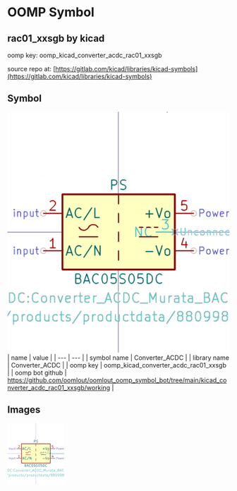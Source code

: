 # OOMP Symbol  
## rac01_xxsgb  by kicad  
  
oomp key: oomp_kicad_converter_acdc_rac01_xxsgb  
  
source repo at: [https://gitlab.com/kicad/libraries/kicad-symbols](https://gitlab.com/kicad/libraries/kicad-symbols)  
## Symbol  
  
[![working.png](working_600.png)](working.png)  
| name | value | 
| --- | --- | 
| symbol name | Converter_ACDC | 
| library name | Converter_ACDC | 
| oomp key | oomp_kicad_converter_acdc_rac01_xxsgb | 
| oomp bot github | https://github.com/oomlout/oomlout_oomp_symbol_bot/tree/main/kicad_converter_acdc_rac01_xxsgb/working | 
## Images  
  
[![working.png](working_140.png)](working.png)  
